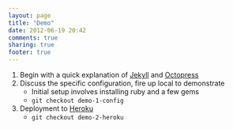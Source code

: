 ```yaml
---
layout: page
title: "Demo"
date: 2012-06-19 20:42
comments: true
sharing: true
footer: true
---
```

1. Begin with a quick explanation of [Jekyll][] and [Octopress][]
2. Discuss the specific configuration, fire up local to demonstrate
    * Initial setup involves installing ruby and a few gems
    * `git checkout demo-1-config`
3. Deployment to [Heroku][]
    * `git checkout demo-2-heroku`

[Jekyll]: https://github.com/mojombo/jekyll
[Octopress]: http://octopress.org/
[Heroku]: http://www.heroku.com/